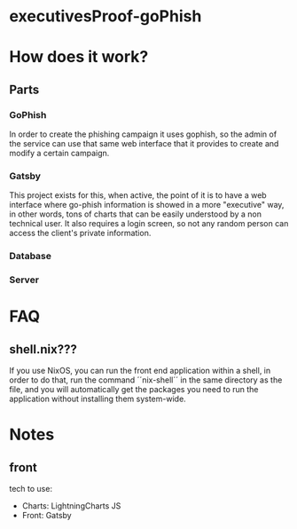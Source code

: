 # executivesProof-goPhish
# How does it work?
## Parts
### GoPhish 
In order to create the phishing campaign it uses gophish, so the admin of the service can use that same web interface that it provides to create and modify a certain campaign.
### Gatsby
This project exists for this, when active, the point of it is to have a web interface where go-phish information is showed in a more "executive" way, in other words, tons of charts that can be easily understood by a non technical user. It also requires a login screen, so not any random person can access the client's private information.
### Database
### Server
# FAQ
## shell.nix???
If you use NixOS, you can run the front end application within a shell, in order to do that, run the command ´´nix-shell´´ in the same directory as the file, and you will automatically get the packages you need to run the application without installing them system-wide.
# Notes
## front
tech to use:
* Charts: LightningCharts JS
* Front: Gatsby
